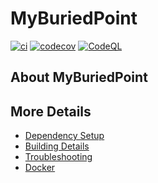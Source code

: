 # MyBuriedPoint

[![ci](https://github.com/mjj1997/MyBuriedPoint/actions/workflows/ci.yml/badge.svg)](https://github.com/mjj1997/MyBuriedPoint/actions/workflows/ci.yml)
[![codecov](https://codecov.io/gh/mjj1997/MyBuriedPoint/branch/main/graph/badge.svg)](https://codecov.io/gh/mjj1997/MyBuriedPoint)
[![CodeQL](https://github.com/mjj1997/MyBuriedPoint/actions/workflows/codeql-analysis.yml/badge.svg)](https://github.com/mjj1997/MyBuriedPoint/actions/workflows/codeql-analysis.yml)

## About MyBuriedPoint



## More Details

 * [Dependency Setup](README_dependencies.md)
 * [Building Details](README_building.md)
 * [Troubleshooting](README_troubleshooting.md)
 * [Docker](README_docker.md)
